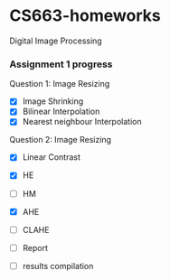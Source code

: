 # CS663-homeworks
Digital Image Processing

### Assignment 1 progress

Question 1: Image Resizing

- [x] Image Shrinking
- [x] Bilinear Interpolation
- [x] Nearest neighbour Interpolation

Question 2: Image Resizing

- [x] Linear Contrast
- [x] HE
- [ ] HM
- [x] AHE
- [ ] CLAHE


- [ ] Report 
- [ ] results compilation
